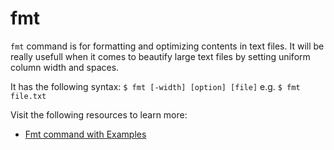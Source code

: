 # fmt

`fmt` command is for formatting and optimizing contents in text files. It will be really usefull when it comes to beautify large text files by setting uniform column width and spaces.

It has the following syntax: `$ fmt [-width] [option] [file]` e.g. `$ fmt file.txt`

Visit the following resources to learn more:

- [Fmt command with Examples](https://www.devopsroles.com/fmt-command-in-linux-with-example/)